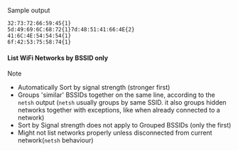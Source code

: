 Sample output
```
32:73:72:66:59:45{1}
5d:49:69:6C:68:72{1}7d:48:51:41:66:4E{2}
41:6C:4E:54:54:54{1}
6f:42:53:75:58:74{1}
```
#### List WiFi Networks by BSSID only

> [!NOTE]
> + Automatically Sort by signal strength (stronger first)
> + Groups 'similar' BSSIDs together on the same line, according to the `netsh` output (`netsh` usually groups by same SSID. it also groups hidden networks together with exceptions, like when already connected to a network)
> + Sort by Signal strength does not apply to Grouped BSSIDs (only the first)
> + Might not list networks properly unless disconnected from current network(`netsh` behaviour)
